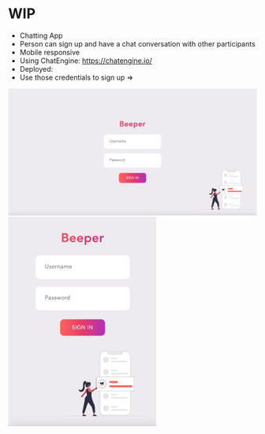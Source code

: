 # WIP 

* Chatting App
* Person can sign up and have a chat conversation with other participants
* Mobile responsive
* Using ChatEngine: https://chatengine.io/
* Deployed: 
* Use those credentials to sign up => 

<img src="img/preview.png">
<img src="img/preview-mobile.png" width="300px">

